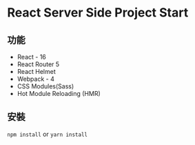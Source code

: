 # React Server Side Project Start

## 功能

- React - 16
- React Router 5
- React Helmet
- Webpack - 4
- CSS Modules(Sass)
- Hot Module Reloading (HMR)

## 安裝

`npm install` or `yarn install`
